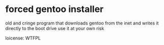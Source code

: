 # forced gentoo installer

old and cringe program that downloads gentoo from the inet and writes it directly to the boot drive
use it at your own risk

loicense: WTFPL